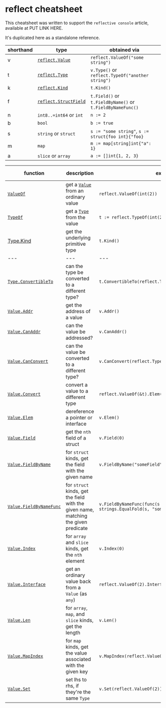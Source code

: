 

# reflect cheatsheet

This cheatsheet was written to support the `reflective console` article, available at PUT LINK HERE.

It's duplicated here as a standalone reference.



| shorthand | type | obtained via  |
|---|---|---|
|v | [`reflect.Value`](https://pkg.go.dev/reflect#Value) | `reflect.ValueOf("some string")` |
| t | [`reflect.Type`](https://pkg.go.dev/reflect#Type) | `v.Type()` or `reflect.TypeOf("another string")` |
| k | [`reflect.Kind`](https://pkg.go.dev/reflect#Kind) | `t.Kind()` |
| f | [`reflect.StructField`](https://pkg.go.dev/reflect#StructField) | `t.Field()` or `t.FieldByName()` or `t.FieldByNameFunc()`
| n | `int8..=int64` or `int` | `n := 2` |
| b | `bool` | `b := true` |
| s | `string` or `struct` | `s := "some string"`, `s := struct{foo int}{"foo}` |
| m | `map` | `m := map[string]int{"a": 1}` |
| a | `slice` or `array` | `a := []int{1, 2, 3}` |

| function | description | example | analogous to
|---|---|---|---|
|[`ValueOf`](https://pkg.go.dev/reflect#ValueOf)| get a [`Value`](https://pkg.go.dev/reflect#Value) from an ordinary value | `reflect.ValueOf(int(2))` | `t := 2` |
|[`TypeOf`](https://pkg.go.dev/reflect#TypeOf)| get a [`Type`](https://pkg.go.dev/reflect#Type) from the value | `t := reflect.TypeOf(int(2))` | `int`|
|[Type.Kind](https://pkg.go.dev/reflect#Type.Kind) | get the underlying primitive type | `t.Kind()` | `int` |
|---|---|---|---|
|[`Type.ConvertibleTo`](https://pkg.go.dev/reflect#Type.ConvertibleTo) | can the type be converted to a different type? | `t.ConvertibleTo(reflect.TypeOf(0))` |
|[`Value.Addr`](https://pkg.go.dev/reflect#Value.Addr) | get the address of a value | `v.Addr()` | `&t` |
|[`Value.CanAddr`](https://pkg.go.dev/reflect#Value.CanAddr) | can the value be addressed? | `v.CanAddr()` | |
|[`Value.CanConvert`](https://pkg.go.dev/reflect#Value.CanConvert) | can the value be converted to a different type? | `v.CanConvert(reflect.TypeOf(0))` ||
|[`Value.Convert`](https://pkg.go.dev/reflect#Value.Convert) | convert a value to a different type | `reflect.ValueOf(&t).Elem().Convert(reflect.TypeOf(b))` | `T(v)` | | use
|[`Value.Elem`](https://pkg.go.dev/reflect#Value.Elem) | dereference a pointer or interface | `v.Elem()` | `*t` | |
|[`Value.Field`](https://pkg.go.dev/reflect#Value.Field) | get the `nth` field of a struct | `v.Field(0)` | 
|[`Value.FieldByName`](https://pkg.go.dev/reflect#Value.FieldByName) | for `struct` kinds, get the field with the given name | `v.FieldByName("someField")` | `t.someField`
|[`Value.FieldByNameFunc`](https://pkg.go.dev/reflect#Value.FieldByNameFunc) | for `struct` kinds, get the field with the given name, matching the given predicate | `v.FieldByNameFunc(func(s string) bool { return strings.EqualFold(s, "somefield") })` | `s.someField` or `s.somefield` or `s.Somefield`
|[`Value.Index`](https://pkg.go.dev/reflect#Value.Index) | for `array` and `slice` kinds, get the `nth` element | `v.Index(0)` | `a[0]`
|[`Value.Interface`](https://pkg.go.dev/reflect#Value.Interface)| get an ordinary value back from a `Value` (as `any`) | `reflect.ValueOf(2).Interface().(int)` | `any(int(2)).(int)` |
|[`Value.Len`](https://pkg.go.dev/reflect#Value.Len) | for `array`, `map`, and `slice` kinds, get the length | `v.Len()` | `len(a)`, `len(m)`
|[`Value.MapIndex`](https://pkg.go.dev/reflect#Value.MapIndex) | for `map` kinds, get the value associated with the given key | `v.MapIndex(reflect.ValueOf("someKey"))` | `m["someKey"]`
|[`Value.Set`](https://pkg.go.dev/reflect#Value.Set) | set lhs to rhs, if they're the same `Type` | `v.Set(reflect.ValueOf(2))` | `t = 2` | |  
